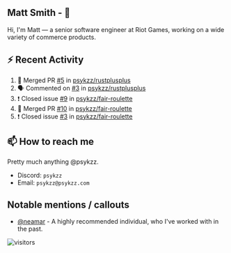 <!--
[![PsyKzz's github stats](https://github-readme-stats.vercel.app/api?username=psykzz&show_icons=true)](https://github.com/anuraghazra/github-readme-stats)
-->

## Matt Smith - 👋
Hi, I'm Matt — a senior software engineer at Riot Games, working on a wide variety of commerce products.

## ⚡ Recent Activity

<!--START_SECTION:activity-->
1. 🎉 Merged PR [#5](https://github.com/psykzz/rustplusplus/pull/5) in [psykzz/rustplusplus](https://github.com/psykzz/rustplusplus)
2. 🗣 Commented on [#3](https://github.com/psykzz/rustplusplus/issues/3) in [psykzz/rustplusplus](https://github.com/psykzz/rustplusplus)
3. ❗️ Closed issue [#9](https://github.com/psykzz/fair-roulette/issues/9) in [psykzz/fair-roulette](https://github.com/psykzz/fair-roulette)
4. 🎉 Merged PR [#10](https://github.com/psykzz/fair-roulette/pull/10) in [psykzz/fair-roulette](https://github.com/psykzz/fair-roulette)
5. ❗️ Closed issue [#3](https://github.com/psykzz/fair-roulette/issues/3) in [psykzz/fair-roulette](https://github.com/psykzz/fair-roulette)
<!--END_SECTION:activity-->


## 📫 How to reach me

Pretty much anything @psykzz.

- Discord: `psykzz`
- Email: `psykzz@psykzz.com`


## Notable mentions / callouts

 - [@neamar](https://github.com/neamar) - A highly recommended individual, who I've worked with in the past.


![visitors](https://visitor-badge.glitch.me/badge?page_id=psykzz/psykzz)


